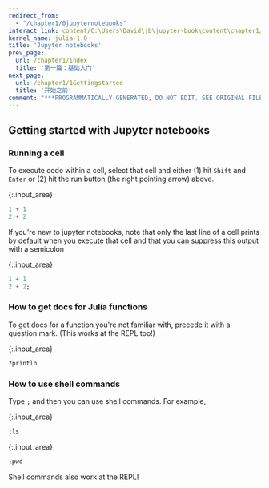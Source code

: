 ```yaml
---
redirect_from:
  - "/chapter1/0jupyternotebooks"
interact_link: content/C:\Users\David\jb\jupyter-book\content\chapter1/0JupyterNotebooks.ipynb
kernel_name: julia-1.0
title: 'Jupyter notebooks'
prev_page:
  url: /chapter1/index
  title: '第一篇：基础入门'
next_page:
  url: /chapter1/1Gettingstarted
  title: '开始之前'
comment: "***PROGRAMMATICALLY GENERATED, DO NOT EDIT. SEE ORIGINAL FILES IN /content***"
---
```


## Getting started with Jupyter notebooks

### Running a cell
To execute code within a cell, select that cell and either (1) hit `Shift` and `Enter` or (2) hit the run button (the right pointing arrow) above.



{:.input_area}
```julia
1 + 1
2 + 2
```


If you're new to jupyter notebooks, note that only the last line of a cell prints by default when you execute that cell and that you can suppress this output with a semicolon



{:.input_area}
```julia
1 + 1
2 + 2;
```


### How to get docs for Julia functions

To get docs for a function you're not familiar with, precede it with a question mark. (This works at the REPL too!)



{:.input_area}
```julia
?println
```


### How to use shell commands

Type `;` and then you can use shell commands. For example,



{:.input_area}
```julia
;ls
```




{:.input_area}
```julia
;pwd
```


Shell commands also work at the REPL!
